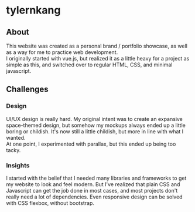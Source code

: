 # tylernkang

## About

This website was created as a personal brand / portfolio showcase, as well as a way for me to 
practice web development. <br>
I originally started with vue.js, but realized it as a little heavy for a project
as simple as this, and switched over to regular HTML, CSS, and minimal javascript. 

## Challenges

### Design 

UI/UX design is really hard. My original intent was to create
an expansive space-themed design, but somehow my mockups always ended up a little boring or 
childish. It's now still a little childish, but more in line with what I wanted. <br>
At one point, I experimented with parallax, but this ended up being too tacky. <br>

### Insights

I started with the belief that I needed many libraries and frameworks to get my 
website to look and feel modern. But I've realized that plain CSS and Javascript can 
get the job done in most cases, and most projects don't really need a lot of dependencies. 
Even responsive design can be solved with CSS flexbox, without bootstrap.
